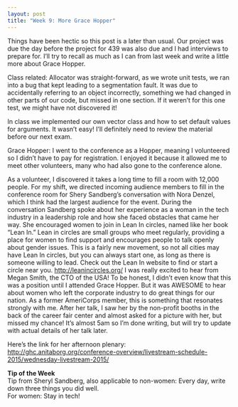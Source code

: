 ```yaml
---
layout: post
title: "Week 9: More Grace Hopper"
---
```

Things have been hectic so this post is a later than usual.  Our project was due the day before the project for 439 was also due and I had interviews to prepare for.  I’ll try to recall as much as I can from last week and write a little more about Grace Hopper.

Class related:
Allocator was straight-forward, as we wrote unit tests, we ran into a bug that kept leading to a segmentation fault.  It was due to accidentally referring to an object incorrectly, something we had changed in other parts of our code, but missed in one section.  If it weren’t for this one test, we might have not discovered it!

In class we implemented our own vector class and how to set default values for arguments.  It wasn’t easy! I’ll definitely need to review the material before our next exam.

Grace Hopper:
I went to the conference as a Hopper, meaning I volunteered so I didn’t have to pay for registration.  I enjoyed it because it allowed me to meet other volunteers, many who had also gone to the conference alone.

As a volunteer, I discovered it takes a long time to fill a room with 12,000 people.  For my shift, we directed incoming audience members to fill in the conference room for Shery Sandberg’s conversation with Nora Denzel, which I think had the largest audience for the event.  During the conversation Sandberg spoke about her experience as a woman in the tech industry in a leadership role and how she faced obstacles that came her way.  She encouraged women to join in Lean In circles, named like her book “Lean In.”  Lean in circles are small groups who meet regularly, providing a place for women to find support and encourages people to talk openly about gender issues.  This is a fairly new movement, so not all cities may have Lean In circles, but you can always start one, as long as there is someone willing to lead.  Check out the Lean In website to find or start a circle near you.
http://leanincircles.org/
I was really excited to hear from Megan Smith, the CTO of the USA!  To be honest, I didn’t even know that this was a position until I attended Grace Hopper.  But it was AWESOME to hear about women who left the corporate industry to do great things for our nation.  As a former AmeriCorps member, this is something that resonates strongly with me.  After her talk, I saw her by the non-profit booths in the back of the career fair center and almost asked for a picture with her, but missed my chance!  It’s almost 5am so I’m done writing, but will try to update with actual details of her talk later.

Here’s the link for her afternoon plenary: http://ghc.anitaborg.org/conference-overview/livestream-schedule-2015/wednesday-livestream-2015/

**Tip of the Week**   
Tip from Sheryl Sandberg, also applicable to non-women:
Every day, write down three things you did well.   
For women:
Stay in tech!
